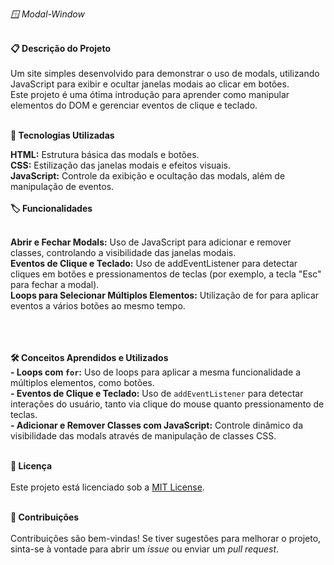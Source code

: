 *🪟 Modal-Window*<br><br>

**📋 Descrição do Projeto**<br><br> Um site simples desenvolvido para demonstrar o uso de modals, utilizando JavaScript para exibir e ocultar janelas modais ao clicar em botões.<br> Este projeto é uma ótima introdução para aprender como manipular elementos do DOM e gerenciar eventos de clique e teclado.<br><br>

**🚀 Tecnologias Utilizadas**<br>

**HTML:** Estrutura básica das modals e botões.<br>
**CSS:** Estilização das janelas modais e efeitos visuais.<br>
**JavaScript:** Controle da exibição e ocultação das modals, além de manipulação de eventos.<br><br>
**🏷️ Funcionalidades**<br><br>

**Abrir e Fechar Modals:** Uso de JavaScript para adicionar e remover classes, controlando a visibilidade das janelas modais.<br>
**Eventos de Clique e Teclado:** Uso de addEventListener para detectar cliques em botões e pressionamentos de teclas (por exemplo, a tecla "Esc" para fechar a modal).<br>
**Loops para Selecionar Múltiplos Elementos:** Utilização de for para aplicar eventos a vários botões ao mesmo tempo.<br><br>
<br><br>

**🛠️ Conceitos Aprendidos e Utilizados**<br>
**- Loops com `for`:** Uso de loops para aplicar a mesma funcionalidade a múltiplos elementos, como botões.<br>
**- Eventos de Clique e Teclado:** Uso de `addEventListener` para detectar interações do usuário, tanto via clique do mouse quanto pressionamento de teclas.<br>
**- Adicionar e Remover Classes com JavaScript:** Controle dinâmico da visibilidade das modals através de manipulação de classes CSS.<br><br>

**📄 Licença**<br><br>
Este projeto está licenciado sob a [MIT License](./LICENSE).<br><br>

**🤝 Contribuições**<br><br>
Contribuições são bem-vindas! Se tiver sugestões para melhorar o projeto, sinta-se à vontade para abrir um *issue* ou enviar um *pull request*.<br><br>
